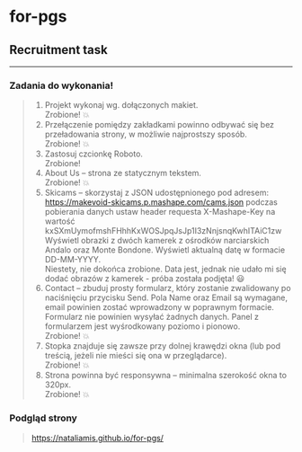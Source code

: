 # for-pgs
## Recruitment task
---
### Zadania do wykonania!
> 1. Projekt wykonaj wg. dołączonych makiet. 
<br>Zrobione! :boom:
> 2. Przełączenie pomiędzy zakładkami powinno odbywać się bez przeładowania strony, w możliwie
najprostszy sposób.
<br>Zrobione! :boom:
> 3. Zastosuj czcionkę Roboto.
<br>Zrobione!
> 4. About Us – strona ze statycznym tekstem.
<br>Zrobione! :boom:
> 5. Skicams – skorzystaj z JSON udostępnionego pod adresem:
https://makevoid-skicams.p.mashape.com/cams.json
podczas pobierania danych ustaw header requesta
X-Mashape-Key na wartość kxSXmUymofmshFHhhKxWOSJpqJsJp1I3zNnjsnqKwhITAiC1zw
Wyświetl obrazki z dwóch kamerek z ośrodków narciarskich Andalo oraz Monte Bondone.
Wyświetl aktualną datę w formacie DD-MM-YYYY.
<br>Niestety, nie dokońca zrobione. Data jest, jednak nie udało mi się dodać obrazów z kamerek - próba została podjęta! :smiley:
> 6. Contact – zbuduj prosty formularz, który zostanie zwalidowany po naciśnięciu przycisku Send.
Pola Name oraz Email są wymagane, email powinien zostać wprowadzony w poprawnym
formacie. Formularz nie powinien wysyłać żadnych danych. Panel z formularzem jest
wyśrodkowany poziomo i pionowo.
<br>Zrobione! :boom:
> 7. Stopka znajduje się zawsze przy dolnej krawędzi okna (lub pod treścią, jeżeli nie mieści się ona w
przeglądarce).
<br>Zrobione! :boom:
> 8. Strona powinna być responsywna – minimalna szerokość okna to 320px.
<br>Zrobione! :boom:
### Podgląd strony
> https://nataliamis.github.io/for-pgs/
